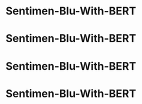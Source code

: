 # Sentimen-Blu-With-BERT
# Sentimen-Blu-With-BERT
# Sentimen-Blu-With-BERT
# Sentimen-Blu-With-BERT
